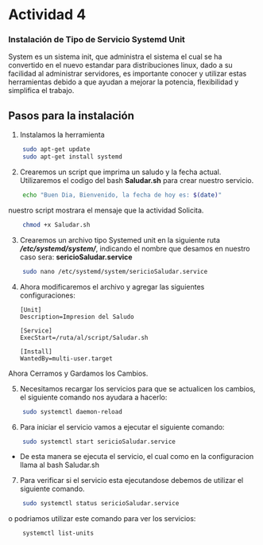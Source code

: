 # Actividad 4

### Instalación de Tipo de Servicio Systemd Unit

System es un sistema init, que administra el sistema el cual se ha convertido en el nuevo estandar para distribuciones linux, dado a su facilidad al administrar servidores, es importante conocer y utilizar estas herramientas debido a que ayudan a mejorar la potencia, flexibilidad y simplifica el trabajo. 


## Pasos para la instalación
1. Instalamos la herramienta

```bash
    sudo apt-get update
    sudo apt-get install systemd
```

2. Crearemos un script que imprima un saludo y la fecha actual. Utilizaremos el codigo del bash **Saludar.sh** para crear nuestro servicio. 

```bash
    echo "Buen Dia, Bienvenido, la fecha de hoy es: $(date)"
```
nuestro script mostrara el mensaje que la actividad Solicita.

```bash
    chmod +x Saludar.sh 
```

3. Crearemos un archivo tipo Systemed unit en la siguiente ruta **_/etc/systemd/system/_**, indicando el nombre que desamos en nuestro caso sera: **sericioSaludar.service** 
    
```bash
    sudo nano /etc/systemd/system/sericioSaludar.service 
```  

4. Ahora modificaremos el archivo y agregar las siguientes configuraciones:

    ```
    [Unit] 
    Description=Impresion del Saludo  
    
    [Service] 
    ExecStart=/ruta/al/script/Saludar.sh
    
    [Install] 
    WantedBy=multi-user.target  
    ``` 
Ahora Cerramos y Gardamos los Cambios.

5. Necesitamos recargar los servicios para que se actualicen los cambios, el siguiente comando nos ayudara a hacerlo:

```bash
    sudo systemctl daemon-reload   
``` 

6. Para iniciar el servicio vamos a ejecutar el siguiente comando:

```bash
    sudo systemctl start sericioSaludar.service   
```
* De esta manera se ejecuta el servicio, el cual como en la configuracion llama al bash Saludar.sh

7. Para verificar si el servicio esta ejecutandose debemos de utilizar el siguiente comando.

```bash
    sudo systemctl status sericioSaludar.service    
```

o podriamos utilizar este comando para ver los servicios: 

```bash
    systemctl list-units
```